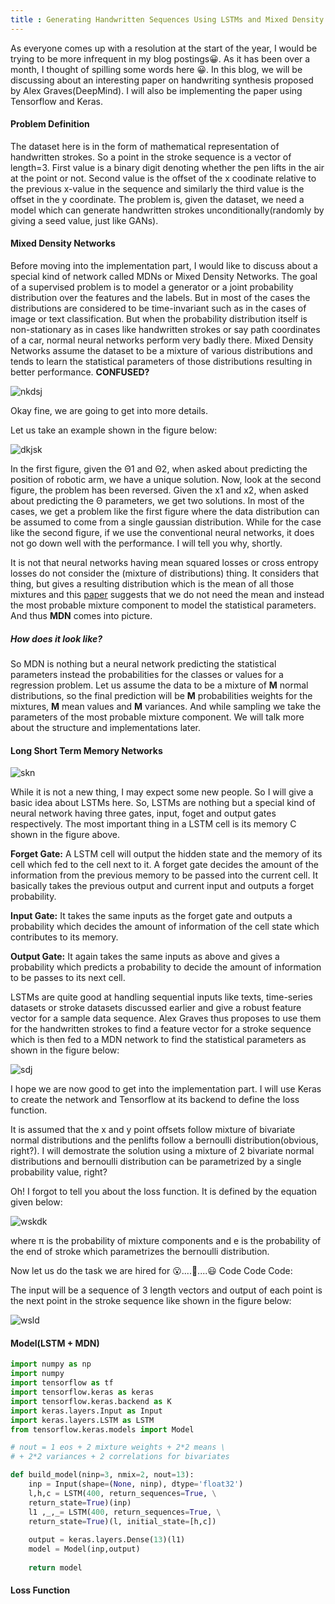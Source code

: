 ```yaml
---
title : Generating Handwritten Sequences Using LSTMs and Mixed Density Networks
---
```


As everyone comes up with a resolution at the start of the year, I would be trying to be more infrequent in my blog postings😀. As it has been over a month, I thought of spilling some words here 😀. In this blog, we will be discussing about an interesting paper on handwriting synthesis proposed by Alex Graves(DeepMind). I will also be implementing the paper using Tensorflow and Keras. 

#### Problem Definition 
The dataset here is in the form of mathematical representation of handwritten strokes. So a point in the stroke sequence is a vector of length=3. First value is a binary digit denoting whether the pen lifts in the air at the point or not. Second value is the offset of the x coodinate relative to the previous x-value in the sequence and similarly the third value is the offset in the y coordinate. The problem is, given the dataset, we need a model which can generate handwritten strokes unconditionally(randomly by giving a seed value, just like GANs).

#### Mixed Density Networks
Before moving into the implementation part, I would like to discuss about a special kind of network called MDNs or Mixed Density Networks. The goal of a supervised problem is to model a generator or a joint probability distribution over the features and the labels. But in most of the cases the distributions are considered to be time-invariant such as in the cases of image or text classification. But when the probability distribution itself is non-stationary as in cases like handwritten strokes or say path coordinates of a car, normal neural networks perform very badly there. Mixed Density Networks assume the dataset to be a mixture of various distributions and tends to learn the statistical parameters of those distributions resulting in better performance. **CONFUSED?** 

![nkdsj](https://media2.giphy.com/media/3o7btPCcdNniyf0ArS/giphy.gif)

Okay fine, we are going to get into more details.

Let us take an example shown in the figure below:

![dkjsk](https://1.bp.blogspot.com/-42_9dzRFUmU/Xi6YDF_CQlI/AAAAAAAAQis/5_w4hOE-qmAWyU2cJrpgb8SvOzDhGPEHgCLcBGAsYHQ/s1600/Screenshot%2B2020-01-27%2Bat%2B1.27.03%2BPM.png)

In the first figure, given the Θ1 and Θ2, when asked about predicting the position of robotic arm, we have a unique solution. Now, look at the second figure, the problem has been reversed. Given the x1 and x2, when asked about predicting the Θ parameters, we get two solutions. In most of the cases, we get a problem like the first figure where the data distribution can be assumed to come from a single gaussian distribution. While for the case like the second figure, if we use the conventional neural networks, it does not go down well with the performance. I will tell you why, shortly.

It is not that neural networks having mean squared losses or cross entropy losses do not consider the (mixture of distributions) thing. It considers that thing, but gives a resulting distribution which is the mean of all those mixtures and this [paper](https://publications.aston.ac.uk/id/eprint/373/1/NCRG_94_004.pdf) suggests that we do not need the mean and instead the most probable mixture component to model the statistical parameters. And thus **MDN** comes into picture.

##### How does it look like?

So MDN is nothing but a neural network predicting the statistical parameters instead the probabilities for the classes or values for a regression problem. Let us assume the data to be a mixture of **M** normal distributions, so the final prediction will be **M** probabilities weights for the mixtures, **M** mean values and **M** variances. And while sampling we take the parameters of the most probable mixture component. We will talk more about the structure and implementations later.


#### Long Short Term Memory Networks
![skn](https://www.researchgate.net/profile/Ron_Hoory/publication/267154161/figure/download/fig2/AS:614220395737088@1523452962264/LSTM-gate-with-peephole-connections-showing-the-internal-structure-and-relation-between.png)

While it is not a new thing, I may expect some new people. So I will give a basic idea about LSTMs here. So, LSTMs are nothing but a special kind of neural network having three gates, input, foget and output gates respectively. The most important thing in a LSTM cell is its memory C shown in the figure above.

**Forget Gate:** A LSTM cell will output the hidden state and the memory of its cell which fed to the cell next to it. A forget gate decides the amount of the information from the previous memory to be passed into the current cell. It basically takes the previous output and current input and outputs a forget probability.


**Input Gate:** It takes the same inputs as the forget gate and outputs a probability which decides the amount of information of the cell state which contributes to its memory.

**Output Gate:** It again takes the same inputs as above and gives a probability which predicts a probability to decide the amount of information to be passes to its next cell.

LSTMs are quite good at handling sequential inputs like texts, time-series datasets or stroke datasets discussed earlier and give a robust feature vector for a sample data sequence. Alex Graves thus proposes to use them for the handwritten strokes to find a feature vector for a stroke sequence which is then fed to a MDN network to find the statistical parameters as shown in the figure below:

![sdj](https://encrypted-tbn0.gstatic.com/images?q=tbn%3AANd9GcSeMnFwFRfMNTSxP4gaEML7zf0yHCgKKmKr4nRCbwaQ91Txq3kO)


I hope we are now good to get into the implementation part. I will use Keras to create the network and Tensorflow at its backend to define the loss function.

It is assumed that the x and y point offsets follow mixture of bivariate normal distributions and the penlifts follow a bernoulli distribution(obvious, right?). I will demostrate the solution using a mixture of 2 bivariate normal distributions and bernoulli distribution can be parametrized by a single probability value, right? 

Oh! I forgot to tell you about the loss function. It is defined by the equation given below:

![wskdk](https://1.bp.blogspot.com/-lojawOMZYVk/Xi6sZ5ewj9I/AAAAAAAAQi4/IhkcFJBnmrwchxcPa0NiZLj1FWVwiOIHgCLcBGAsYHQ/s1600/Screenshot%2B2020-01-27%2Bat%2B2.54.14%2BPM.png)

where π is the probability of mixture components and e is the probability of the end of stroke which parametrizes the bernoulli distribution.

Now let us do the task we are hired for 😮....🤫....😃 Code Code Code:

The input will be a sequence of 3 length vectors and output of each point is the next point in the stroke sequence like shown in the figure below:

![wsld](https://image.slidesharecdn.com/rnnerica-180423124525/95/rnn-and-its-applications-31-638.jpg?cb=1524487703)


#### Model(LSTM + MDN)
```python
import numpy as np
import numpy
import tensorflow as tf
import tensorflow.keras as keras
import tensorflow.keras.backend as K
import keras.layers.Input as Input
import keras.layers.LSTM as LSTM
from tensorflow.keras.models import Model

# nout = 1 eos + 2 mixture weights + 2*2 means \
# + 2*2 variances + 2 correlations for bivariates

def build_model(ninp=3, nmix=2, nout=13):
    inp = Input(shape=(None, ninp), dtype='float32')
    l,h,c = LSTM(400, return_sequences=True, \
    return_state=True)(inp)
    l1 ,_,_= LSTM(400, return_sequences=True, \
    return_state=True)(l, initial_state=[h,c])
    
    output = keras.layers.Dense(13)(l1)
    model = Model(inp,output)
    
    return model
```


#### Loss Function



